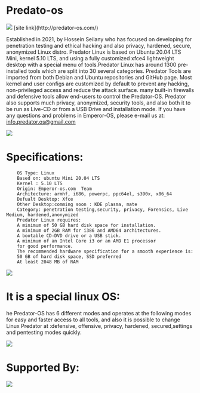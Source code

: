 # Predato-os
<img src="https://github.com/hosseinseilani/predator-os/blob/main/banner.png">
[site link](http://predator-os.com/)

Established in 2021, by Hossein Seilany who has focused on developing for penetration testing and ethical hacking and also privacy, hardened, secure, anonymized Linux distro.
Predator Linux is based on Ubuntu 20.04 LTS  Mini, kernel 5.10 LTS, and using a fully customized xfce4 lightweight desktop with a special menu of tools.Predator Linux has around 1300 pre-installed tools which are split into 30 several categories. Predator Tools are imported from both Debian and Ubuntu repositories and GitHub page. Most kernel and user configs are customized by default to prevent any hacking, non-privileged access and reduce the attack surface. many built-in firewalls and defensive tools allow end-users to control the Predator-OS. Predator also supports much privacy, anonymized, security tools, and also both it to be run as Live-CD or from a USB Drive and installation mode.
If you have any questions and problems in Emperor-OS, please e-mail us at:
info.predator.os@gmail.com


<img src="https://github.com/hosseinseilani/predator-os/blob/main/offensiveMode.PNG">


 
# Specifications:
		OS Type: Linux
		Based on: ubuntu Mini 20.04 LTS 
		Kernel : 5.10 LTS
		Origin: Emperor-os.com  Team 
		Architecture: armhf, i686, powerpc, ppc64el, s390x, x86_64 
		Defualt Desktop: Xfce
		Other Desktop:comming soon : KDE plasma, mate
		Category: penetration testing,security, privacy, Forensics, Live Medium, hardened,anonymized
		Predator Linux requires:
		A minimum of 50 GB hard disk space for installation.
		A minimum of 2GB RAM for i386 and AMD64 architectures.
		A bootable CD-DVD drive or a USB stick.
		A minimum of an Intel Core i3 or an AMD E1 processor
		for good performance.
		The recommended hardware specification for a smooth experience is:
		50 GB of hard disk space, SSD preferred
		At least 2048 MB of RAM
 
<img src="https://github.com/hosseinseilani/predator-os/blob/main/DefensiveMode.jpg">

# It is a special linux OS:
 he Predator-OS has 6 different modes and operates at the following modes for easy and faster access to all tools, and also it is possible to change Linux Predator at :defensive, offensive, privacy, hardened, secured,settings  and pentesting modes quickly.
 
<img src="https://github.com/hosseinseilani/predator-os/blob/main/AllModes.jpg">


# Supported By:
  
<img src="https://github.com/hosseinseilani/predator-os/blob/main/Supported%20Team.jpg">
